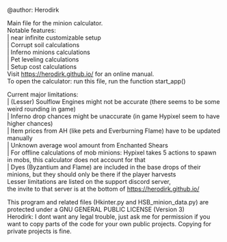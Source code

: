 @author: Herodirk

Main file for the minion calculator.<br>
Notable features:<br>
| near infinite customizable setup<br>
| Corrupt soil calculations<br>
| Inferno minions calculations<br>
| Pet leveling calculations<br>
| Setup cost calculations<br>
Visit https://herodirk.github.io/ for an online manual.<br>
To open the calculator: run this file, run the function start_app()

Current major limitations:<br>
| (Lesser) Soulflow Engines might not be accurate (there seems to be some weird rounding in game)<br>
| Inferno drop chances might be unaccurate (in game Hypixel seem to have higher chances)<br>
| Item prices from AH (like pets and Everburning Flame) have to be updated manually<br>
| Unknown average wool amount from Enchanted Shears<br>
| For offline calculations of mob minions: Hypixel takes 5 actions to spawn in mobs, this calculator does not account for that<br>
| Dyes (Byzantium and Flame) are included in the base drops of their minions, but they should only be there if the player harvests<br>
Lesser limitations are listed on the support discord server,<br>
the invite to that server is at the bottom of https://herodirk.github.io/

This program and related files (Hkinter.py and HSB_minion_data.py) are protected under a GNU GENERAL PUBLIC LICENSE (Version 3)<br>
Herodirk: I dont want any legal trouble, just ask me for permission if you want to copy parts of the code for your own public projects. Copying for private projects is fine.
